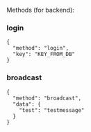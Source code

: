 Methods (for backend):   

### login
```
{ 
  "method": "login", 
  "key": "KEY_FROM_DB" 
}
```

### broadcast
```
{
  "method": "broadcast",
  "data": {
    "test": "testmessage"
  }
}
```
